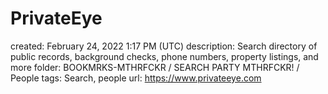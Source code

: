 # PrivateEye

created: February 24, 2022 1:17 PM (UTC)
description: Search directory of public records, background checks, phone numbers, property listings, and more
folder: BOOKMRKS-MTHRFCKR / SEARCH PARTY MTHRFCKR! / People
tags: Search, people
url: https://www.privateeye.com